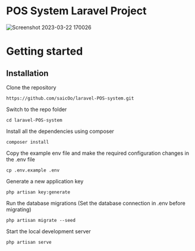 # POS System Laravel Project
![Screenshot 2023-03-22 170026](https://user-images.githubusercontent.com/83503164/227045208-a37ef277-0c8d-4da8-a605-c27068909382.png)
# Getting started
## Installation

Clone the repository
```
https://github.com/saicOo/laravel-POS-system.git
```
Switch to the repo folder
```
cd laravel-POS-system
```
Install all the dependencies using composer
```
composer install
```
Copy the example env file and make the required configuration changes in the .env file
```
cp .env.example .env
```
Generate a new application key
```
php artisan key:generate
```
Run the database migrations (Set the database connection in .env before migrating)
```
php artisan migrate --seed
```
Start the local development server
```
php artisan serve
```

